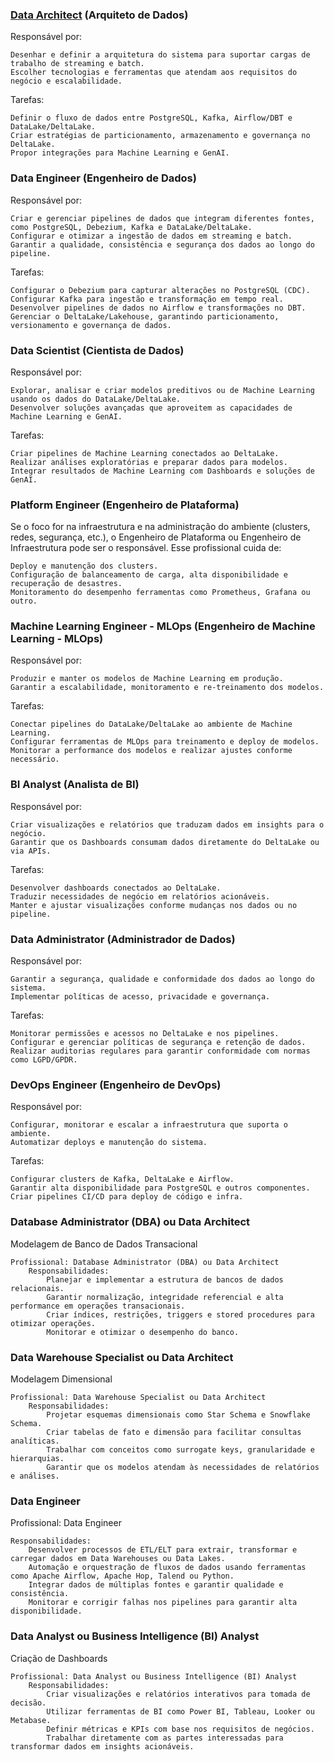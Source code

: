 ### [Data Architect](#data-architect) (Arquiteto de Dados)

Responsável por:

    Desenhar e definir a arquitetura do sistema para suportar cargas de trabalho de streaming e batch.
    Escolher tecnologias e ferramentas que atendam aos requisitos do negócio e escalabilidade.

Tarefas:

    Definir o fluxo de dados entre PostgreSQL, Kafka, Airflow/DBT e DataLake/DeltaLake.
    Criar estratégias de particionamento, armazenamento e governança no DeltaLake.
    Propor integrações para Machine Learning e GenAI.


### Data Engineer (Engenheiro de Dados)

Responsável por:

    Criar e gerenciar pipelines de dados que integram diferentes fontes, como PostgreSQL, Debezium, Kafka e DataLake/DeltaLake.
    Configurar e otimizar a ingestão de dados em streaming e batch.
    Garantir a qualidade, consistência e segurança dos dados ao longo do pipeline.

Tarefas:

    Configurar o Debezium para capturar alterações no PostgreSQL (CDC).
    Configurar Kafka para ingestão e transformação em tempo real.
    Desenvolver pipelines de dados no Airflow e transformações no DBT.
    Gerenciar o DeltaLake/Lakehouse, garantindo particionamento, versionamento e governança de dados.



### Data Scientist (Cientista de Dados)

Responsável por:

    Explorar, analisar e criar modelos preditivos ou de Machine Learning usando os dados do DataLake/DeltaLake.
    Desenvolver soluções avançadas que aproveitem as capacidades de Machine Learning e GenAI.

Tarefas:

    Criar pipelines de Machine Learning conectados ao DeltaLake.
    Realizar análises exploratórias e preparar dados para modelos.
    Integrar resultados de Machine Learning com Dashboards e soluções de GenAI.

### Platform Engineer (Engenheiro de Plataforma)    
Se o foco for na infraestrutura e na administração do ambiente (clusters, redes, segurança, etc.), o Engenheiro de Plataforma ou Engenheiro de Infraestrutura pode ser o responsável. 
Esse profissional cuida de:

    Deploy e manutenção dos clusters.
    Configuração de balanceamento de carga, alta disponibilidade e recuperação de desastres.
    Monitoramento do desempenho ferramentas como Prometheus, Grafana ou outro.

### Machine Learning Engineer - MLOps (Engenheiro de Machine Learning - MLOps)

Responsável por:

    Produzir e manter os modelos de Machine Learning em produção.
    Garantir a escalabilidade, monitoramento e re-treinamento dos modelos.

Tarefas:

    Conectar pipelines do DataLake/DeltaLake ao ambiente de Machine Learning.
    Configurar ferramentas de MLOps para treinamento e deploy de modelos.
    Monitorar a performance dos modelos e realizar ajustes conforme necessário.

### BI Analyst (Analista de BI)

Responsável por:

    Criar visualizações e relatórios que traduzam dados em insights para o negócio.
    Garantir que os Dashboards consumam dados diretamente do DeltaLake ou via APIs.

Tarefas:

    Desenvolver dashboards conectados ao DeltaLake.
    Traduzir necessidades de negócio em relatórios acionáveis.
    Manter e ajustar visualizações conforme mudanças nos dados ou no pipeline.

### Data Administrator (Administrador de Dados)

Responsável por:

    Garantir a segurança, qualidade e conformidade dos dados ao longo do sistema.
    Implementar políticas de acesso, privacidade e governança.

Tarefas:

    Monitorar permissões e acessos no DeltaLake e nos pipelines.
    Configurar e gerenciar políticas de segurança e retenção de dados.
    Realizar auditorias regulares para garantir conformidade com normas como LGPD/GPDR.

### DevOps Engineer (Engenheiro de DevOps)

Responsável por:

    Configurar, monitorar e escalar a infraestrutura que suporta o ambiente.
    Automatizar deploys e manutenção do sistema.

Tarefas:

    Configurar clusters de Kafka, DeltaLake e Airflow.
    Garantir alta disponibilidade para PostgreSQL e outros componentes.
    Criar pipelines CI/CD para deploy de código e infra.


### Database Administrator (DBA) ou Data Architect
Modelagem de Banco de Dados Transacional

    Profissional: Database Administrator (DBA) ou Data Architect
        Responsabilidades:
            Planejar e implementar a estrutura de bancos de dados relacionais.
            Garantir normalização, integridade referencial e alta performance em operações transacionais.
            Criar índices, restrições, triggers e stored procedures para otimizar operações.
            Monitorar e otimizar o desempenho do banco. 

### Data Warehouse Specialist ou Data Architect            
Modelagem Dimensional

    Profissional: Data Warehouse Specialist ou Data Architect
        Responsabilidades:
            Projetar esquemas dimensionais como Star Schema e Snowflake Schema.
            Criar tabelas de fato e dimensão para facilitar consultas analíticas.
            Trabalhar com conceitos como surrogate keys, granularidade e hierarquias.
            Garantir que os modelos atendam às necessidades de relatórios e análises.


### Data Engineer
Profissional: Data Engineer

    Responsabilidades:
        Desenvolver processos de ETL/ELT para extrair, transformar e carregar dados em Data Warehouses ou Data Lakes.
        Automação e orquestração de fluxos de dados usando ferramentas como Apache Airflow, Apache Hop, Talend ou Python.
        Integrar dados de múltiplas fontes e garantir qualidade e consistência.
        Monitorar e corrigir falhas nos pipelines para garantir alta disponibilidade.

### Data Analyst ou Business Intelligence (BI) Analyst
Criação de Dashboards

    Profissional: Data Analyst ou Business Intelligence (BI) Analyst
        Responsabilidades:
            Criar visualizações e relatórios interativos para tomada de decisão.
            Utilizar ferramentas de BI como Power BI, Tableau, Looker ou Metabase.
            Definir métricas e KPIs com base nos requisitos de negócios.
            Trabalhar diretamente com as partes interessadas para transformar dados em insights acionáveis.
